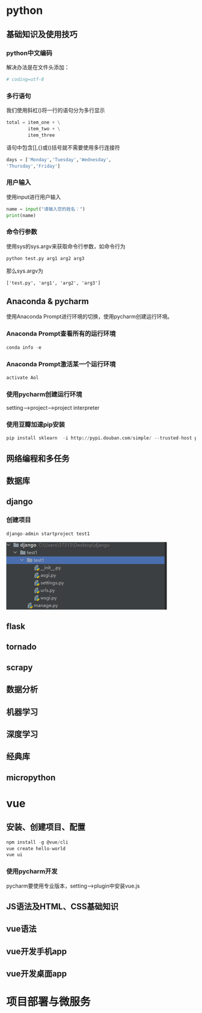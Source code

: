 # python

## 基础知识及使用技巧

### python中文编码

解决办法是在文件头添加：

```python
# coding=utf-8
```

### 多行语句

我们使用斜杠(\)将一行的语句分为多行显示

```python
total = item_one + \
		item_two + \
		item_three
```

语句中包含[],{}或()括号就不需要使用多行连接符

```python
days = ['Monday','Tuesday','Wednesday',
'Thursday','Friday']
```

### 用户输入

使用input进行用户输入

```python
name = input("请输入您的姓名：")
print(name)
```

### 命令行参数

使用sys的sys.argv来获取命令行参数，如命令行为

```python
python test.py arg1 arg2 arg3
```

那么sys.argv为

```
['test.py', 'arg1', 'arg2', 'arg3']
```

## Anaconda & pycharm

使用Anaconda Prompt进行环境的切换，使用pycharm创建运行环境。

### Anaconda Prompt查看所有的运行环境

```python
conda info -e
```

### Anaconda Prompt激活某一个运行环境

```python
activate Aol
```

### 使用pycharm创建运行环境

setting–>project–>project interpreter

### 使用豆瓣加速pip安装

```python
pip install sklearn  -i http://pypi.douban.com/simple/ --trusted-host pypi.douban.com
```

## 网络编程和多任务

## 数据库

## django

### 创建项目

```python
django-admin startproject test1
```

![image-20200901154433005](index.assets/image-20200901154433005.png)

## flask

## tornado

## scrapy

## 数据分析

## 机器学习

## 深度学习

## 经典库

## micropython



# vue

## 安装、创建项目、配置

```js
npm install -g @vue/cli
vue create hello-world
vue ui
```

### 使用pycharm开发

pycharm要使用专业版本，setting–>plugin中安装vue.js

## JS语法及HTML、CSS基础知识

## vue语法

## vue开发手机app

## vue开发桌面app

# 项目部署与微服务
